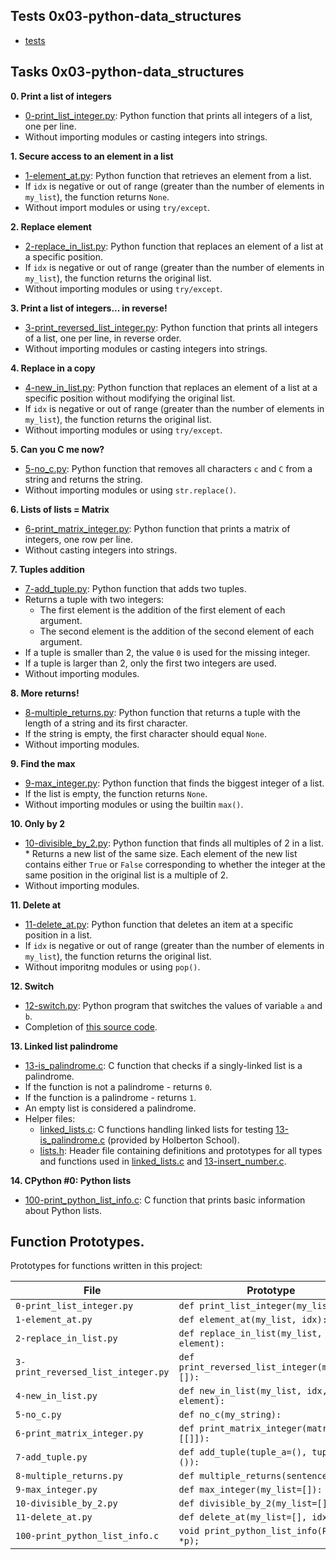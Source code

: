 ## Tests 0x03-python-data_structures

* [tests](./tests)

## Tasks 0x03-python-data_structures

**0. Print a list of integers**
  * [0-print_list_integer.py](./0-print_list_integer.py): Python function that prints all
  integers of a list, one per line.
  * Without importing modules or casting integers into strings.

**1. Secure access to an element in a list**
  * [1-element_at.py](./1-element_at.py): Python function that retrieves an element
  from a list.
  * If `idx` is negative or out of range (greater than the number of elements in
  `my_list`), the function returns `None`.
  * Without import modules or using `try/except`.

**2. Replace element**
  * [2-replace_in_list.py](./2-replace_in_list.py): Python function that replaces an element
  of a list at a specific position.
  * If `idx` is negative or out of range (greater than the number of elements
  in `my_list`), the function returns the original list.
  * Without importing modules or using `try/except`.

**3. Print a list of integers... in reverse!**
  * [3-print_reversed_list_integer.py](./3-print_reversed_list_integer.py): Python
  function that prints all integers of a list, one per line, in reverse order.
  * Without importing modules or casting integers into strings.

**4. Replace in a copy**
  * [4-new_in_list.py](./4-new_in_list.py): Python function that replaces an element of a
  list at a specific position without modifying the original list.
  * If `idx` is negative or out of range (greater than the number of elements in
  `my_list`), the function returns the original list.
  * Without importing modules or using `try/except`.

**5. Can you C me now?**
  * [5-no_c.py](./5-no_c.py): Python function that removes all characters `c`
  and `C` from a string and returns the string.
  * Without importing modules or using `str.replace()`.

**6. Lists of lists = Matrix**
  * [6-print_matrix_integer.py](./6-print_matrix_integer.py): Python function that prints
  a matrix of integers, one row per line.
  * Without casting integers into strings.

**7. Tuples addition**
  * [7-add_tuple.py](./7-add_tuple.py): Python function that adds two tuples.
  * Returns a tuple with two integers:
    * The first element is the addition of the first element of each argument.
    * The second element is the addition of the second element of each argument.
  * If a tuple is smaller than 2, the value `0` is used for the missing integer.
  * If a tuple is larger than 2, only the first two integers are used.
  * Without importing modules.

**8. More returns!**
  * [8-multiple_returns.py](./8-multiple_returns.py): Python function that returns a
  tuple with the length of a string and its first character.
  * If the string is empty, the first character should equal `None`.
  * Without importing modules.

**9. Find the max**
  * [9-max_integer.py](./9-max_integer.py): Python function that finds the biggest integer
  of a list.
  * If the list is empty, the function returns `None`.
  * Without importing modules or using the builtin `max()`.

**10. Only by 2**
  * [10-divisible_by_2.py](./10-divisible_by_2.py): Python function that finds all multiples
  of 2 in a list.  * Returns a new list of the same size. Each element of the new
  list contains either `True` or `False` corresponding to whether the integer at
  the same position in the original list is a multiple of 2.
  * Without importing modules.

**11. Delete at**
  * [11-delete_at.py](./11-delete_at.py): Python function that deletes an item at
  a specific position in a list.
  * If `idx` is negative or out of range (greater than the number of elements in
  `my_list`), the function returns the original list.
  * Without imporitng modules or using `pop()`.

**12. Switch**
  * [12-switch.py](./12-switch.py): Python program that switches the values of
  variable `a` and `b`.
  * Completion of [this source code](https://github.com/holbertonschool/0x03.py/blob/master/12-switch_py).

**13. Linked list palindrome**
  * [13-is_palindrome.c](./13-is_palindrome.c): C function that checks if a
  singly-linked list is a palindrome.
  * If the function is not a palindrome - returns `0`.
  * If the function is a palindrome - returns `1`.
  * An empty list is considered a palindrome.
  * Helper files:
    * [linked_lists.c](./linked_lists.c): C functions handling linked lists for
    testing [13-is_palindrome.c](./13-is_palindrome.c) (provided by Holberton School).
    * [lists.h](./lists.h): Header file containing definitions and prototypes for all types
    and functions used in [linked_lists.c](./linked_lists.c) and
    [13-insert_number.c](./13-insert_number.c).

**14. CPython #0: Python lists**
  * [100-print_python_list_info.c](./100-print_python_list_info.c): C function that
  prints basic information about Python lists.

## Function Prototypes.

Prototypes for functions written in this project:

| File                               | Prototype                                      |
| ---------------------------------- | ---------------------------------------------- |
| `0-print_list_integer.py`          | `def print_list_integer(my_list=[]):`          |
| `1-element_at.py`                  | `def element_at(my_list, idx):`                |
| `2-replace_in_list.py`             | `def replace_in_list(my_list, idx, element):`  |
| `3-print_reversed_list_integer.py` | `def print_reversed_list_integer(my_list=[]):` |
| `4-new_in_list.py`                 | `def new_in_list(my_list, idx, element):`      |
| `5-no_c.py`                        | `def no_c(my_string):`                         |
| `6-print_matrix_integer.py`        | `def print_matrix_integer(matrix=[[]]):`       |
| `7-add_tuple.py`                   | `def add_tuple(tuple_a=(), tuple_b=()):`       |
| `8-multiple_returns.py`            | `def multiple_returns(sentence):`              |
| `9-max_integer.py`                 | `def max_integer(my_list=[]):`                 |
| `10-divisible_by_2.py`             | `def divisible_by_2(my_list=[]):`              |
| `11-delete_at.py`                  | `def delete_at(my_list=[], idx=0):`            |
| `100-print_python_list_info.c`     | `void print_python_list_info(PyObject *p);`    |
